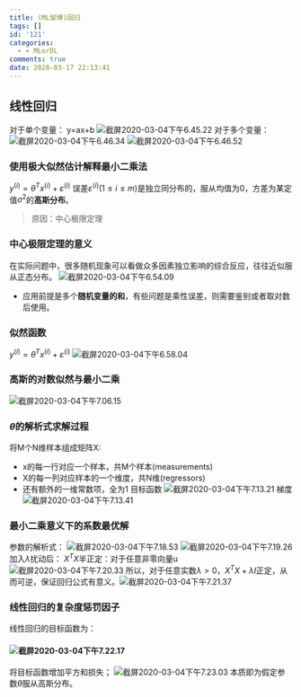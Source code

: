```yaml
---
title: (ML邹博)回归
tags: []
id: '121'
categories:
  - - MLorDL
comments: true
date: 2020-03-17 22:13:41
---
```

## 线性回归
对于单个变量：
y=ax+b
![截屏2020-03-04下午6.45.22](https://img.wush.cc/16311019408756.png?imageView2/0/format/webp/q/80)
对于多个变量：
![截屏2020-03-04下午6.46.34](https://img.wush.cc/16311019408781.png) ![截屏2020-03-04下午6.46.52](https://img.wush.cc/16311019408807.png?imageView2/0/format/webp/q/80)
### 使用极大似然估计解释最小二乘法
$y^{(i)}=\theta^{T}x^{(i)}+\varepsilon^{(i)}$
误差$\varepsilon^{(i)}(1\le i\le m)$是独立同分布的，服从均值为0，方差为某定值$\sigma^{2}$的**高斯分布**。
> 原因：中心极限定理
### 中心极限定理的意义
在实际问题中，很多随机现象可以看做众多因素独立影响的综合反应，往往近似服从正态分布。
![截屏2020-03-04下午6.54.09](https://img.wush.cc/16311019408832.png?imageView2/0/format/webp/q/80)
* 应用前提是多个**随机变量的和**，有些问题是乘性误差，则需要鉴别或者取对数后使用。
### 似然函数
$y^{(i)}=\theta^{T}x^{(i)}+\varepsilon^{(i)}$
![截屏2020-03-04下午6.58.04](https://img.wush.cc/16311019408858.png?imageView2/0/format/webp/q/80)
### 高斯的对数似然与最小二乘
![截屏2020-03-04下午7.06.15](https://img.wush.cc/16311019408886.png?imageView2/0/format/webp/q/80)
### $\theta$的解析式求解过程
将M个N维样本组成矩阵X:
* x的每一行对应一个样本，共M个样本(measurements)
* X的每一列对应样本的一个维度，共N维(regressors)
* 还有额外的一维常数项，全为1
目标函数
![截屏2020-03-04下午7.13.21](https://img.wush.cc/16311019408918.png?imageView2/0/format/webp/q/80)
梯度
![截屏2020-03-04下午7.13.41](https://img.wush.cc/16311019408946.png?imageView2/0/format/webp/q/80)
### 最小二乘意义下的系数最优解
参数的解析式：
![截屏2020-03-04下午7.18.53](https://img.wush.cc/16311019408975.png) ![截屏2020-03-04下午7.19.26](https://img.wush.cc/16311019409006.png?imageView2/0/format/webp/q/80)
加入$\lambda$扰动后：
$X^TX$半正定：对于任意非零向量u
![截屏2020-03-04下午7.20.33](https://img.wush.cc/16311019409036.png?imageView2/0/format/webp/q/80)
所以，对于任意实数$\lambda>0$，$X^TX+\lambda I$正定，从而可逆，保证回归公式有意义。![截屏2020-03-04下午7.21.37](https://img.wush.cc/16311019409067.png?imageView2/0/format/webp/q/80)
### 线性回归的复杂度惩罚因子
线性回归的目标函数为：
#### ![截屏2020-03-04下午7.22.17](https://img.wush.cc/16311019409099.png?imageView2/0/format/webp/q/80)
将目标函数增加平方和损失；
![截屏2020-03-04下午7.23.03](https://img.wush.cc/16311019409134.png?imageView2/0/format/webp/q/80)
本质即为假定参数$\theta$服从高斯分布。
